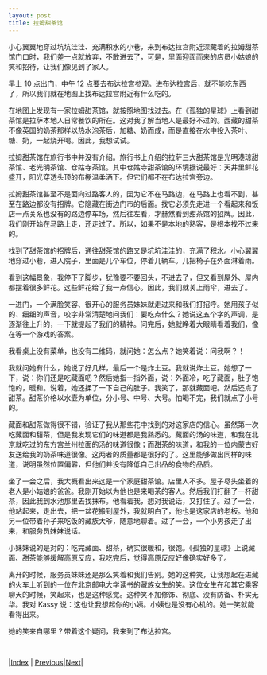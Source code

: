 ```yaml
---
layout: post
title: 拉姆甜茶馆
---
```


小心翼翼地穿过坑坑洼洼、充满积水的小巷，来到布达拉宫附近深藏着的拉姆甜茶馆门口时，我们差一点就放弃，不敢进去了，可是，里面迎面而来的店员小姑娘的笑和招待，让我们像见到了家人。

早上 10 点出门，中午 12 点要去布达拉宫参观。进布达拉宫后，就不能吃东西了，所以我们就在地图上找布达拉宫附近有什么吃的。

在地图上发现有一家拉姆甜茶馆，就按照地图找过去。在《孤独的星球》上看到甜茶馆是拉萨本地人日常餐饮的所在。这对我了解当地人是最好不过的。西藏的甜茶不像英国的奶茶那样以热水泡茶后，加糖、奶而成，而是直接在水中投入茶叶、糖、奶，一起烧开喝。因此，我想试试。

拉姆甜茶馆在旅行书中并没有介绍。旅行书上介绍的拉萨三大甜茶馆是光明港琼甜茶馆、老光明茶馆、仓姑寺茶馆。其中仓姑寺甜茶馆的环境据说最好：天井里鲜花盛开，阳光穿透头顶的布棚温柔洒下。但它们都不在布达拉宫旁边。

拉姆甜茶馆甚至不是面向过路客人的，因为它不在马路边，在马路上也看不到，甚至在路边都没有招牌。它隐藏在街边门市的后面。找它必须先走进一个看起来和饭店一点关系也没有的路边停车场，然后往左看，才赫然看到甜茶馆的招牌。因此，我们刚开始在马路上走，还走过了。所以，如果不是本地的熟客，是根本找不过来的。

找到了甜茶馆的招牌后，通往甜茶馆的路又是坑坑洼洼的，充满了积水。小心翼翼地穿过小巷，进入院子，里面是几个车位，停着几辆车。几把椅子在外面淋着雨。

看到这幅景象，我停下了脚步，犹豫要不要回头，不进去了，但又看到屋外、屋内都摆着很多鲜花。这些鲜花给了我一点信心。因此，我们就关上雨伞，进去了。

一进门，一个满脸笑容、很开心的服务员妹妹就走过来和我们打招呼。她用孩子似的、细细的声音，咬字非常清楚地问我们：要吃点什么？她说这五个字的声调，是逐渐往上升的，一下就提起了我们的精神。问完后，她就睁着大眼睛看着我们，像在等一个游戏的答案。

我看桌上没有菜单，也没有二维码，就问她：怎么点？她笑着说：问我啊？！

我就问她有什么，她说了好几样，最后一个是炸土豆。我就说炸土豆。她想了一下，说：你们还是吃藏面吧？然后她指一指外面，说：外面冷，吃了藏面，肚子饱饱的，暖和。说着，她还揉了一下自己的肚子。我笑了，那就藏面吧。然后还点了甜茶。甜茶价格以水壶为单位，分小号、中号、大号。怕喝不完，我们就点了小号的。

藏面和甜茶做得很不错，验证了我从那些花中找到的对这家店的信心。虽然第一次吃藏面和甜茶，但是我发现它们的味道都是我熟悉的。藏面的汤的味道，和我在北京就吃过的东方宫兰州拉面的汤的味道很像；而甜茶的味道，和我的一位内蒙古好友送给我的奶茶味道很像。这两者的质量都是很好的了。这里能够做出同样的味道，说明虽然位置偏僻，但他们并没有降低自己出品的食物的品质。

坐了一会之后，我大概看出来这是一个家庭甜茶馆。店里人不多。屋子尽头坐着的老人是小姑娘的爸爸。我刚开始以为他也是来喝茶的客人。然后我们打翻了一杯甜茶，因此我到水池那里去找抹布。他看着我，想对我说话，又打住了。过了一会，他站起来，走出去，把一盆花搬到屋外，我就明白了，他也是这家店的老板。他和另一位带着孙子来吃饭的藏族大爷，随意地聊着。过了一会，一个小男孩走了出来，和服务员妹妹说话。

小妹妹说的是对的：吃完藏面、甜茶，确实很暖和，很饱。《孤独的星球》上说藏面、甜茶能够缓解高原反应，我吃完后，觉得高原反应好像确实好多了。

离开的时候，服务员妹妹还是那么笑着和我们告别。她的这种笑，让我想起在进藏的火车上听到的一位在北京邮电大学读书的藏族女生的笑。这位女生在和其它乘客聊天的时候，笑起来，也是这种感觉。这种笑不加修饰、彻底、没有防备、朴实无华。我对 Kassy 说：这也让我想起你的小姨。小姨也是没有心机的。她一笑就能看得出来。

她的笑来自哪里？带着这个疑问，我来到了布达拉宫。

<br/>

|[Index](../) | [Previous](4-bugongye)|[Next](6-bugong-xiuxin)|
